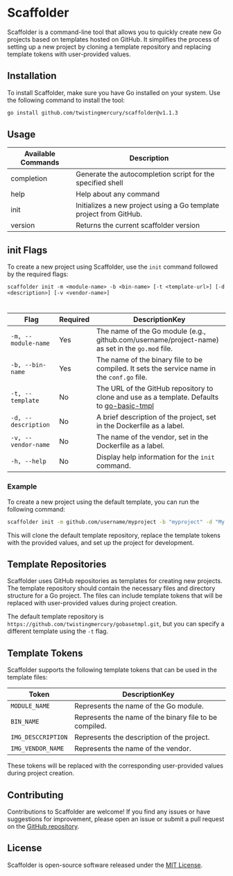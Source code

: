 # Scaffolder

Scaffolder is a command-line tool that allows you to quickly create new Go projects based on templates hosted on GitHub. It simplifies the process of setting up a new project by cloning a template repository and replacing template tokens with user-provided values.

## Installation

To install Scaffolder, make sure you have Go installed on your system. Use the following command to install the tool:

```bash
go install github.com/twistingmercury/scaffolder@v1.1.3
```

## Usage

| Available Commands | Description                                                         |
|--------------------|---------------------------------------------------------------------|
| completion         | Generate the autocompletion script for the specified shell          |
| help               | Help about any command                                              |
| init               | Initializes a new project using a Go template project from GitHub.  |
| version            | Returns the current scaffolder version                              |


## init Flags

To create a new project using Scaffolder, use the `init` command followed by the required flags:
```
scaffolder init -m <module-name> -b <bin-name> [-t <template-url>] [-d <description>] [-v <vendor-name>]
```

#

| Flag                | Required | DescriptionKey                                                                                                                                 |
|---------------------|----------|------------------------------------------------------------------------------------------------------------------------------------------------|
| `-m, --module-name` | Yes      | The name of the Go module (e.g., github.com/username/project-name) as set in the `go.mod` file.                                                |
| `-b, --bin-name`    | Yes      | The name of the binary file to be compiled. It sets the service name in the `conf.go` file.                                                    |
| `-t, --template`    | No       | The URL of the GitHub repository to clone and use as a template. Defaults to [go-basic-tmpl](https://github.com/twistingmercury/go-basic-tmpl) |
| `-d, --description` | No       | A brief description of the project, set in the Dockerfile as a label.                                                                          |
| `-v, --vendor-name` | No       | The name of the vendor, set in the Dockerfile as a label.                                                                                      |
| `-h, --help`        | No       | Display help information for the `init` command.                                                                                               |

### Example

To create a new project using the default template, you can run the following command:

```bash
scaffolder init -m github.com/username/myproject -b "myproject" -d "My awesome project" -v "John Doe"
```

This will clone the default template repository, replace the template tokens with the provided values, and set up the project for development.

## Template Repositories

Scaffolder uses GitHub repositories as templates for creating new projects. The template repository should contain the necessary files and directory structure for a Go project. The files can include template tokens that will be replaced with user-provided values during project creation.

The default template repository is `https://github.com/twistingmercury/gobasetmpl.git`, but you can specify a different template using the `-t` flag.

## Template Tokens

Scaffolder supports the following template tokens that can be used in the template files:

| Token              | DescriptionKey                                         |
|--------------------|--------------------------------------------------------|
| `MODULE_NAME`      | Represents the name of the Go module.                  |
| `BIN_NAME`         | Represents the name of the binary file to be compiled. |
| `IMG_DESCCRIPTION` | Represents the description of the project.             |
| `IMG_VENDOR_NAME`  | Represents the name of the vendor.                     |

These tokens will be replaced with the corresponding user-provided values during project creation.

## Contributing

Contributions to Scaffolder are welcome! If you find any issues or have suggestions for improvement, please open an issue or submit a pull request on the [GitHub repository](https://github.com/twistingmercury/scaffolder).

## License

Scaffolder is open-source software released under the [MIT License](./LICENSE).

